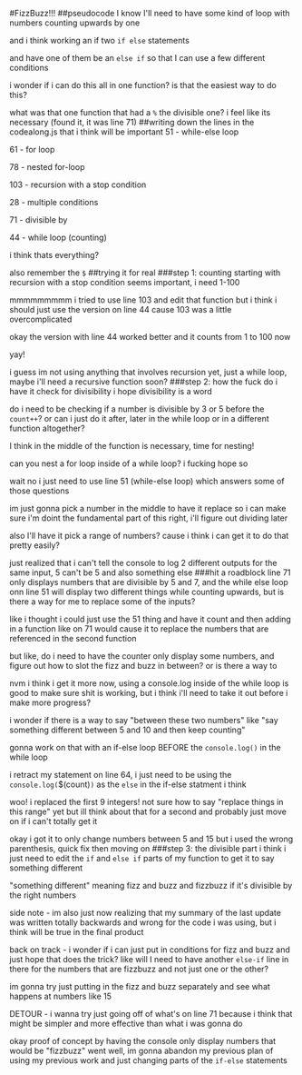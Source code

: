 #FizzBuzz!!!
##pseudocode
I know I'll need to have some kind of loop with numbers counting upwards by one

and i think working an if two `if else` statements 

and have one of them be an `else if` so that I can use a few different conditions

i wonder if i can do this all in one function? is that the easiest way to do this?

what was that one function that had a `%` the divisible one? i feel like its necessary (found it, it was line 71)
##writing down the lines  in the codealong.js that i think will be important
51 - while-else loop

61 - for loop

78 - nested for-loop

103 - recursion with a stop condition

28 - multiple conditions

71 - divisible by

44 - while loop (counting)

i think thats everything?

also remember the `$`
##trying it for real
###step 1: counting
starting with recursion with a stop condition seems important, i need 1-100

mmmmmmmmm i tried to use line 103 and edit that function but i think i should just use the version on line 44 cause 103 was a little overcomplicated

okay the version with line 44 worked better and it counts from 1 to 100 now

yay!

i guess im not using anything that involves recursion yet, just a while loop, maybe i'll need a recursive function soon?
###step 2: how the fuck do i have it check for divisibility
i hope divisibility is a word

do i need to be checking if a number is divisible by 3 or 5 before the `count++`? or can i just do it after, later in the while loop or in a different function altogether?

I think in the middle of the function is necessary, time for nesting!

can you nest a for loop inside of a while loop? i fucking hope so

wait no i just need to use line 51 (while-else loop) which answers some of those questions

im just gonna pick a number in the middle to have it replace so i can make sure i'm doint the fundamental part of this right, i'll figure out dividing later

also I'll have it pick a range of numbers? cause i think i can get it to do that pretty easily?

just realized that i can't tell the console to log 2 different outputs for the same input, 5 can't be 5 and also something else
###hit a roadblock
line 71 only displays numbers that are divisible by 5 and 7, and the while else loop onn line 51 will display two different things while counting upwards, but is there a way for me to replace some of the inputs?

like i thought i could just use the 51 thing and have it count and then adding in a function like on 71 would cause it to replace the numbers that are referenced in the second function

but like, do i need to have the counter only display some numbers, and figure out how to slot the fizz and buzz in between? or is there a way to 

nvm i think i get it more now, using a console.log inside of the while loop is good to make sure shit is working, but i think i'll need to take it out before i make more progress?

i wonder if there is a way to say "between these two numbers" like "say something different between 5 and 10 and then keep counting"

gonna work on that with an if-else loop BEFORE the `console.log()` in the while loop

i retract my statement on line 64, i just need to be using the `console.log(`$(count)`)` as the `else` in the if-else statment i think

woo! i replaced the first 9 integers! not sure how to say "replace things in this range" yet but ill think about that for a second and probably just move on if i can't totally get it

okay i got it to only change numbers between 5 and 15 but i used the wrong parenthesis, quick fix then moving on
###step 3: the divisible part
i think i just need to edit the `if` and `else if` parts of my function to get it to say something different 

"something different" meaning fizz and buzz and fizzbuzz if it's divisible by the right numbers

side note - im also just now realizing that my summary of the last update was written totally backwards and wrong for the code i was using, but i think will be true in the final product

back on track - i wonder if i can just put in conditions for fizz and buzz and just hope that does the trick? like will I need to have another `else-if` line in there for the numbers that are fizzbuzz and not just one or the other?

im gonna try just putting in the fizz and buzz separately and see what happens at numbers like 15

DETOUR - i wanna try just going off of what's on line 71 because i think that might be simpler and more effective than what i was gonna do

okay proof of concept by having the console only display numbers that would be "fizzbuzz" went well, im gonna abandon my previous plan of using my previous work and just changing parts of the `if-else` statements